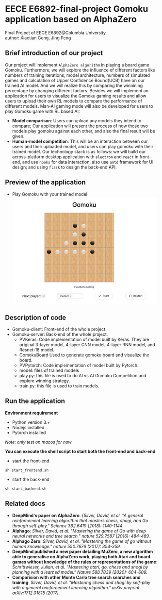 # EECE E6892-final-project Gomoku application based on AlphaZero
Final Project of EECE E6892@Columbia University  
author: Xiaotian Geng, Jing Peng

## Brief introduction of our project
Our project will implement `AlphaZero algorithm` in playing a board game Gomoku. Furthermore, we will explore the influence of different factors like numbers of training iterations, model architecture, numbers of simulated games and calculation of Upper Confidence Bound(UCB) have on our trained AI model. And we will realize this by comparing the winnining percentage by changing different factors.
Besides we will implement an application for users to visualize the Gomoku gaming results and allow users to upload their own RL models to compare the performance of different models. Man-AI gaming mode will also be developed for users to play Gomoku game with RL based AI:

- __Model comparison__:
          Users can upload any models they intend to compare; Our application will present the process of how those two models play gomoku against each other, and also the final result will be given. 
- __Human-model competition__:
        This will be an interaction between our users and their uploaded model, and users can play gomoku with their trained model. 
Our technology stack is as follows: we will build our across-platform desktop application with `electron` and `react` in front-end, and use `hooks` for data interaction, also use `antd` framework for UI design; and using `flask` to design the back-end API.

## Preview of the application

- Play Gomoku with your trained model
![alt text](playPage.png)

## Description of code  
- Gomoku-client: Front-end of the whole project.
- Gomoku-server: Back-end of the whole project.
    - PVKeras: Code implementation of model built by Keras. They are original 3-layer model, 4-layer CNN model, 4-layer RNN model, and Resnet-18 model.  
    - GomokuBoard Used to generate gomoku board and visualize the board.
    - PVPytorch: Code implementation of model built by Pytorch.  
    - model: files of trained models
    - play.py: this file is used to do AI vs AI Gomoku Competition and explore winning strategy.  
    - train.py: this file is used to train models.  

## Run the application

__Environment requirement__
- Python version 3.+
- Nodejs installed
- Pytorch installed

*Note: only test on macos for now*

__You can execute the shell script to start both the front-end and back-end__

- start the front-end

```shell
sh start_frontend.sh
```
- start the back-end

```shell
sh start_backend.sh
```

## Related docs
-  __DeepMind's paper on AlphaZero__: _{Silver, David, et al. "A general reinforcement learning algorithm that masters chess, shogi, and Go through self-play." Science 362.6419 (2018): 1140-1144._
- __Alphago__: _Silver, David, et al. "Mastering the game of Go with deep neural networks and tree search." nature 529.7587 (2016): 484-489._
- __Alphago Zero__: _Silver, David, et al. "Mastering the game of go without human knowledge." nature 550.7676 (2017): 354-359._
- __DeepMind published a new paper detailing MuZero, a new algorithm able to generalise on AlphaZero work, playing both Atari and board games without knowledge of the rules or representations of the game__: _Schrittwieser, Julian, et al. "Mastering atari, go, chess and shogi by planning with a learned model." Nature 588.7839 (2020): 604-609._
- __Comparision with other Monte Carlo tree search searches and training__: _Silver, David, et al. "Mastering chess and shogi by self-play with a general reinforcement learning algorithm." arXiv preprint arXiv:1712.01815 (2017)._